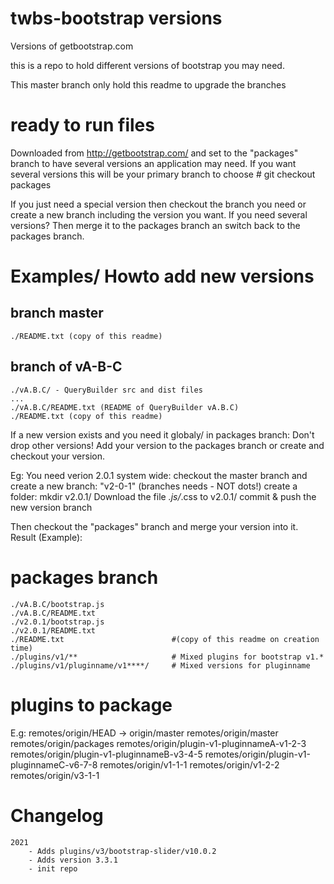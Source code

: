 # twbs-bootstrap versions

Versions of getbootstrap.com


this is a repo to hold different versions of bootstrap you may need.

This master branch only hold this readme to upgrade the branches


# ready to run files
Downloaded from http://getbootstrap.com/ and set to the "packages" branch to 
have several versions an application may need.
If you want several versions this will be your primary branch to choose
    # git checkout packages

If you just need a special version then checkout the branch you need or create
a new branch including the version you want.
If you need several versions? Then merge it to the packages branch an switch
back to the packages branch.



# Examples/ Howto add new versions

## branch master
    ./README.txt (copy of this readme)


## branch of vA-B-C
    ./vA.B.C/ - QueryBuilder src and dist files
    ...
    ./vA.B.C/README.txt (README of QueryBuilder vA.B.C)
    ./README.txt (copy of this readme)


If a new version exists and you need it globaly/ in packages branch:
Don't drop other versions! Add your version to the packages branch or create
and checkout your version.

Eg: You need verion 2.0.1 system wide:
checkout the master branch and create a new branch: "v2-0-1" (branches needs - NOT dots!)
create a folder: mkdir v2.0.1/
Download the file *.js/*.css to v2.0.1/
commit & push the new version branch

Then checkout the "packages" branch and merge your version into it. 
Result (Example):
# packages branch

    ./vA.B.C/bootstrap.js
    ./vA.B.C/README.txt
    ./v2.0.1/bootstrap.js
    ./v2.0.1/README.txt
    ./README.txt                        #(copy of this readme on creation time)
    ./plugins/v1/**                     # Mixed plugins for bootstrap v1.*
    ./plugins/v1/pluginname/v1****/     # Mixed versions for pluginname
    
# plugins to package

E.g:
    remotes/origin/HEAD -> origin/master
    remotes/origin/master
    remotes/origin/packages
    remotes/origin/plugin-v1-pluginnameA-v1-2-3
    remotes/origin/plugin-v1-pluginnameB-v3-4-5
    remotes/origin/plugin-v1-pluginnameC-v6-7-8
    remotes/origin/v1-1-1
    remotes/origin/v1-2-2
    remotes/origin/v3-1-1



# Changelog

    2021
        - Adds plugins/v3/bootstrap-slider/v10.0.2
        - Adds version 3.3.1 
        - init repo

